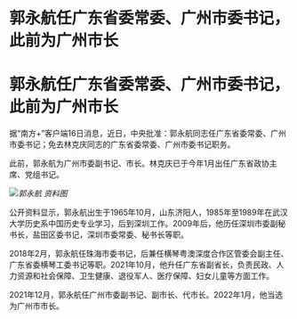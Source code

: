 # 郭永航任广东省委常委、广州市委书记，此前为广州市长

# 郭永航任广东省委常委、广州市委书记，此前为广州市长

据“南方+”客户端16日消息，‍‍‍‍‍近日，中央批准：郭永航同志任广东省委常委、广州市委书记；免去林克庆同志的广东省委常委、广州市委书记职务。

此前，郭永航为广州市委副书记、市长。林克庆已于今年1月出任广东省政协主席、党组书记。‍‍‍‍

![](https://inews.gtimg.com/om_bt/OLCN0nVSOC9kjeEEJelWYr_v8wrCPAj7Pb7JOhil1gBAcAA/1000)_郭永航
资料图‍‍‍_

公开资料显示，郭永航出生于1965年10月，山东济阳人，1985年至1989年在武汉大学历史系中国历史专业学习，后到深圳工作。2009年后，他历任深圳市委副秘书长，盐田区委书记，深圳市委常委、秘书长等职。

2018年2月，郭永航任珠海市委书记，后兼任横琴粤澳深度合作区管委会副主任、广东省委横琴工委书记等职。2021年10月，他升任广东省副省长，负责民政、人力资源和社会保障、卫生健康、退役军人、医疗保障、妇女儿童等方面工作。

2021年12月，郭永航任广州市委副书记、副市长、代市长。2022年1月，他当选为广州市市长。‍‍‍‍‍‍‍‍‍‍


